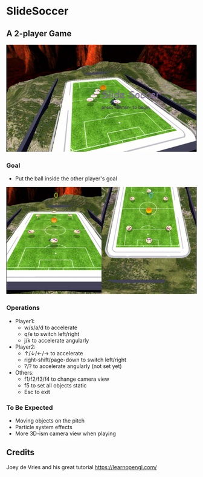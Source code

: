 # SlideSoccer

## A 2-player Game
![Cover of Demo](https://github.com/StephenNG59/SlideSoccer/blob/dev/screenshots/2019-01-06_202217.png "Cover of Demo")
### Goal
* Put the ball inside the other player's goal

![Screenshot of Playing](https://github.com/StephenNG59/SlideSoccer/blob/dev/screenshots/2019-01-06_202236.png "Screenshot of Playing")
### Operations
* Player1:
  * w/s/a/d to accelerate
  * q/e to switch left/right
  * j/k to accelerate angularly
* Player2:
  * ↑/↓/←/→ to accelerate
  * right-shift/page-down to switch left/right
  * ?/? to accelerate angularly (not set yet)
* Others:
  * f1/f2/f3/f4 to change camera view
  * f5 to set all objects static
  * Esc to exit
### To Be Expected
* Moving objects on the pitch
* Particle system effects
* More 3D-ism camera view when playing

## Credits
Joey de Vries and his great tutorial https://learnopengl.com/
